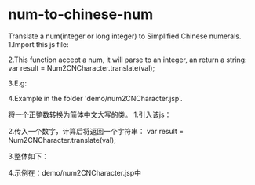 # num-to-chinese-num
Translate a num(integer or long integer) to Simplified Chinese numerals.
1.Import this js file:
<script type="text/javascript" src="../Num2CNCharacter.js"></script>
2.This function accept a num, it will parse to an integer, an return a string:
var result = Num2CNCharacter.translate(val);

3.E.g:
<script type="text/javascript">
     (function(){
				var d = document;
				var originalNumObj = d.getElementById("number_input");
				originalNumObj.addEventListener("change",function(e){
					var val = originalNumObj.value;
					var result = Num2CNCharacter.translate(val);
					d.getElementById("output_text").innerHTML = result;
				},false);
			})();
</script>
4.Example in the folder 'demo/num2CNCharacter.jsp'.

将一个正整数转换为简体中文大写的类。
1.引入该js：
<script type="text/javascript" src="../Num2CNCharacter.js"></script>
2.传入一个数字，计算后将返回一个字符串：
var result = Num2CNCharacter.translate(val);

3.整体如下：
<script type="text/javascript">
     (function(){
				var d = document;
				var originalNumObj = d.getElementById("number_input");
				originalNumObj.addEventListener("change",function(e){
					var val = originalNumObj.value;
					var result = Num2CNCharacter.translate(val);
					d.getElementById("output_text").innerHTML = result;
				},false);
			})();
</script>
4.示例在：demo/num2CNCharacter.jsp中
